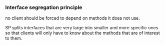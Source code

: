 ### Interface segregation principle


no client should be forced to depend on methods it does not use.

SP splits interfaces that are very large into smaller and more specific ones so that clients will only have to know about the methods that are of interest to them. 

